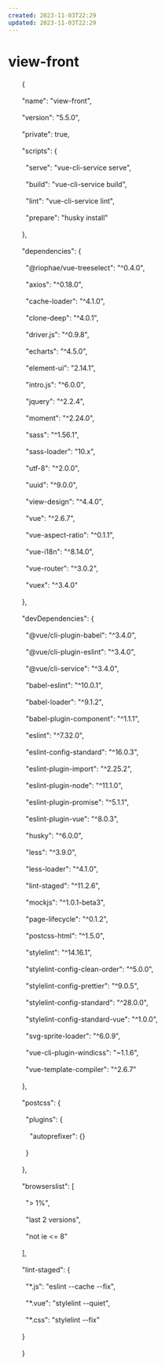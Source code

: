```yaml
---
created: 2023-11-03T22:29
updated: 2023-11-03T22:29
---
```

# view-front

　　{

　　"name": "view-front",

　　"version": "5.5.0",

　　"private": true,

　　"scripts": {

　　  "serve": "vue-cli-service serve",

　　  "build": "vue-cli-service build",

　　  "lint": "vue-cli-service lint",

　　  "prepare": "husky install"

　　},

　　"dependencies": {

　　  "@riophae/vue-treeselect": "^0.4.0",

　　  "axios": "^0.18.0",

　　  "cache-loader": "^4.1.0",

　　  "clone-deep": "^4.0.1",

　　  "driver.js": "^0.9.8",

　　  "echarts": "^4.5.0",

　　  "element-ui": "2.14.1",

　　  "intro.js": "^6.0.0",

　　  "jquery": "^2.2.4",

　　  "moment": "^2.24.0",

　　  "sass": "^1.56.1",

　　  "sass-loader": "10.x",

　　  "utf-8": "^2.0.0",

　　  "uuid": "^9.0.0",

　　  "view-design": "^4.4.0",

　　  "vue": "^2.6.7",

　　  "vue-aspect-ratio": "^0.1.1",

　　  "vue-i18n": "^8.14.0",

　　  "vue-router": "^3.0.2",

　　  "vuex": "^3.4.0"

　　},

　　"devDependencies": {

　　  "@vue/cli-plugin-babel": "^3.4.0",

　　  "@vue/cli-plugin-eslint": "^3.4.0",

　　  "@vue/cli-service": "^3.4.0",

　　  "babel-eslint": "^10.0.1",

　　  "babel-loader": "^9.1.2",

　　  "babel-plugin-component": "^1.1.1",

　　  "eslint": "^7.32.0",

　　  "eslint-config-standard": "^16.0.3",

　　  "eslint-plugin-import": "^2.25.2",

　　  "eslint-plugin-node": "^11.1.0",

　　  "eslint-plugin-promise": "^5.1.1",

　　  "eslint-plugin-vue": "^8.0.3",

　　  "husky": "^6.0.0",

　　  "less": "^3.9.0",

　　  "less-loader": "^4.1.0",

　　  "lint-staged": "^11.2.6",

　　  "mockjs": "^1.0.1-beta3",

　　  "page-lifecycle": "^0.1.2",

　　  "postcss-html": "^1.5.0",

　　  "stylelint": "^14.16.1",

　　  "stylelint-config-clean-order": "^5.0.0",

　　  "stylelint-config-prettier": "^9.0.5",

　　  "stylelint-config-standard": "^28.0.0",

　　  "stylelint-config-standard-vue": "^1.0.0",

　　  "svg-sprite-loader": "^6.0.9",

　　  "vue-cli-plugin-windicss": "~1.1.6",

　　  "vue-template-compiler": "^2.6.7"

　　},

　　"postcss": {

　　  "plugins": {

　　    "autoprefixer": {}

　　  }

　　},

　　"browserslist": \[

　　  "\> 1%",

　　  "last 2 versions",

　　  "not ie \<= 8"

　　\],

　　"lint-staged": {

　　  "\*.js": "eslint --cache --fix",

　　  "\*.vue": "stylelint --quiet",

　　  "\*.css": "stylelint --fix"

　　}

　　}
